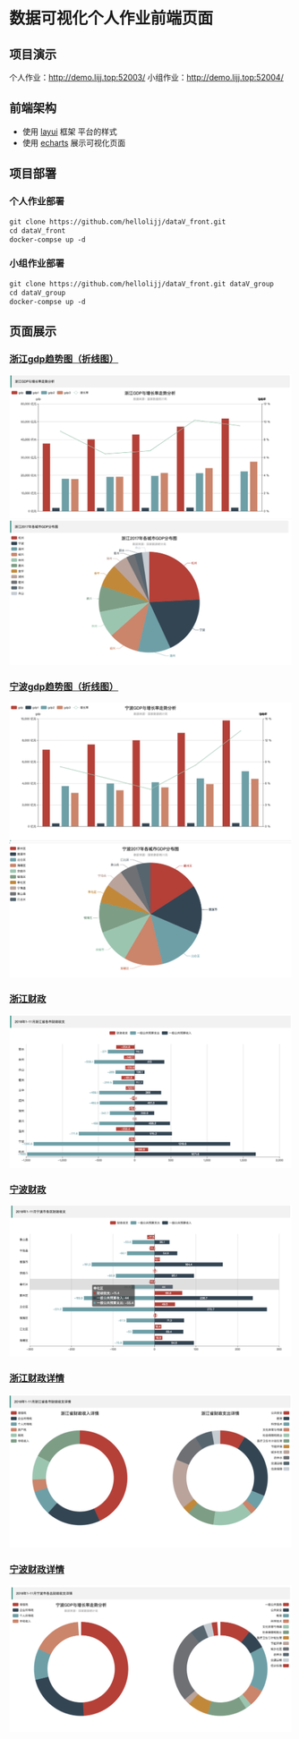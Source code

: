 # 数据可视化个人作业前端页面

## 项目演示

个人作业：http://demo.lijj.top:52003/
小组作业：http://demo.lijj.top:52004/

## 前端架构

- 使用 [layui](https://www.layui.com/) 框架 平台的样式
- 使用 [echarts](http://echarts.baidu.com/) 展示可视化页面

## 项目部署

### 个人作业部署
```
git clone https://github.com/hellolijj/dataV_front.git
cd dataV_front
docker-compse up -d
```
### 小组作业部署

```
git clone https://github.com/hellolijj/dataV_front.git dataV_group
cd dataV_group
docker-compse up -d
```

## 页面展示

### [浙江gdp趋势图（折线图）](index.html)
![浙江gdp趋势图（折线图）](public/images/zj_gdp.png)
![浙江gdp分布图（饼图）](public/images/zj_gdp_city.png)

### [宁波gdp趋势图（折线图）](ningbo.html)

![宁波gdp趋势图（折线图）](public/images/nb_gdp.png)
![宁波gdp分布图（饼图）](public/images/nb_gdp_city.png)

### [浙江财政](caizhen_zhejiang.html)

![浙江财政](public/images/zj_sz.png)
### [宁波财政](caizhen_ningbo.html)
![宁波财政](public/images/nb_sz.png)
### [浙江财政详情](shouzhi_zhejiang.html)
![浙江财政详情](public/images/zj_sz_xq.png)

### [宁波财政详情](shouzhi_ningbo.html)
![宁波财政详情](public/images/nb_sz_xq.png)
